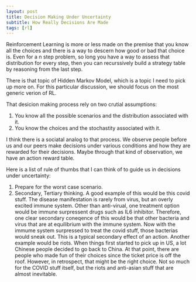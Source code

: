 ```yaml
---
layout: post
title: Decision Making Under Uncertainty 
subtitle: How Really Decisions Are Made
tags: [rl]
---
```

Reinforcement Learning is more or less made on the premise that you know all the choices and there is a way to descern how good or bad that choice is. Even for a n step problem, so long you have a way to assess that distribution for every step, then you can recurssively build a strategy table by reasoning from the last step. 

There is that topic of Hidden Markov Model, which is a topic I need to pick up more on. For this particular discussion, we should focus on the most generic verion of RL.

That desicion making process rely on two crutial assumptions:
1. You know all the possible scenarios and the distribution associated with it.
2. You know the choices and the stochastity associated with it.

I think there is a sociatal analog to that process. We observe people before us and our peers make decisions under various conditions and how they are rewarded for their decisions. Maybe through that kind of observation, we have an action reward table.  


Here is a list of rule of thumbs that I can think of to guide us in decisions under uncertainty:

1. Prepare for the worst case scenario. 
2. Secondary, Tertiary thinking. A good example of this would be this covid stuff. The disease manifestation is rarely from virus, but an overly excited immune system. Other than anti-virual, one treatment option would be immune surpressent drugs such as IL6 inhibitor. Therefore, one clear secondary coneqence of this would be that other bacteria and virus that are at equilibrium with the immune system. Now with the immume system surpressed to treat the covid stuff, those bacterias would sneak out. This is a typical secondary effect of an action. Another example would be riots. When things first started to pick up in US, a lot Chinese people decided to go back to China. At that point, there are people who made fun of their choices since the ticket price is off the roof. However, in retrospect, that might be the right choice. Not so much for the COVID stuff itself, but the riots and anti-asian stuff that are almost inevitable. 

